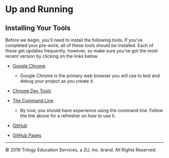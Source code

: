 # Up and Running

## Installing Your Tools

Before we begin, you’ll need to install the following tools. If you’ve completed your pre-work, all of these tools should be installed. Each of these get updates frequently, however, so make sure you’ve got the most recent version by clicking on the links below.

* [Google Chrome](https://www.google.com/chrome/)

  * Google Chrome is the primary web browser you will use to test and debug your project as you create it.

* [Chrome Dev Tools](../01-html/content/lesson-3-hero#introducing-chrome's-devtools)

* [The Command Line](../01-html/content/lesson-1-html-cmd-git#get-started-with-the-command-line)

  * By now, you should have experience using the command line. Follow the link above for a refresher on how to use it.

* [GitHub](../01-html/content/lesson-1-html-cmd-git#publish-with-github)

* [GitHub Pages]()



---
© 2019 Trilogy Education Services, a 2U, Inc. brand. All Rights Reserved.
